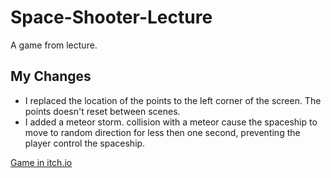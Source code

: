 # Space-Shooter-Lecture
A game from lecture.

## My Changes

- I replaced the location of the points to the left corner of the screen.
The points doesn't reset between scenes.
- I added a meteor storm. collision with a meteor cause the spaceship to move to random direction for less then one second, preventing the player control the spaceship.

 [Game in itch.io](https://lizachep.itch.io/game-week3-a)

